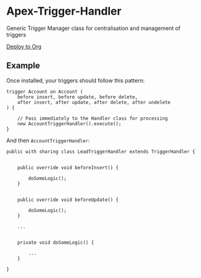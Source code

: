# Apex-Trigger-Handler
Generic Trigger Manager class for centralisation and management of triggers

[Deploy to Org](https://githubsfdeploy.herokuapp.com/app/githubdeploy/benedwards44/Apex-Trigger-Handler)

## Example

Once installed, your triggers should follow this pattern:
```
trigger Account on Account (
    before insert, before update, before delete, 
    after insert, after update, after delete, after undelete
) {

    // Pass immediately to the Handler class for processing
    new AccountTriggerHandler().execute();
}
```

And then `AccountTriggerHandler`:
```
public with sharing class LeadTriggerHandler extends TriggerHandler {


    public override void beforeInsert() {

        doSomeLogic();
    }


    public override void beforeUpdate() {

        doSomeLogic();
    }

    ...


    private void doSomeLogic() {

        ...
    }

}
```
